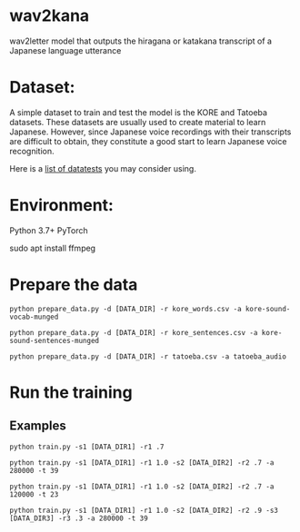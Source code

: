 # wav2kana
wav2letter model that outputs the hiragana or katakana transcript of a Japanese language utterance

# Dataset:

A simple dataset to train and test the model is the KORE and Tatoeba datasets. These datasets are usually used to create material to learn Japanese.
However, since Japanese voice recordings with their transcripts are difficult to obtain, they constitute a good start to learn Japanese voice recognition.

Here is a [list of datatests](https://qiita.com/yarimoto/items/98711f23f90ea068730b) you may consider using.



# Environment:

Python 3.7+
PyTorch

sudo apt install ffmpeg

# Prepare the data

`python prepare_data.py -d [DATA_DIR] -r kore_words.csv -a kore-sound-vocab-munged`

`python prepare_data.py -d [DATA_DIR] -r kore_sentences.csv -a kore-sound-sentences-munged`

`python prepare_data.py -d [DATA_DIR] -r tatoeba.csv -a tatoeba_audio`

# Run the training

## Examples

`python train.py -s1 [DATA_DIR1] -r1 .7`

`python train.py -s1 [DATA_DIR1] -r1 1.0 -s2 [DATA_DIR2] -r2 .7 -a 280000 -t 39`

`python train.py -s1 [DATA_DIR1] -r1 1.0 -s2 [DATA_DIR2] -r2 .7 -a 120000 -t 23`

`python train.py -s1 [DATA_DIR1] -r1 1.0 -s2 [DATA_DIR2] -r2 .9 -s3 [DATA_DIR3] -r3 .3 -a 280000 -t 39`





